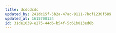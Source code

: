 ```yaml
---
title: dcdcdcdc
updated_by: 241dc15f-5b2a-47ac-9111-7bcf1230f589
updated_at: 1615700134
id: 31de1039-e275-44d6-b54f-5c61b013ed6b
---
```

